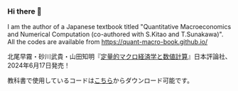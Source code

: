 ### Hi there 👋

I am the author of a Japanese textbook titled "Quantitative Macroeconomics and Numerical Computation (co-authored with S.Kitao and T.Sunakawa)".
All the codes are available from https://quant-macro-book.github.io/

北尾早霧・砂川武貴・山田知明『[定量的マクロ経済学と数値計算](https://www.nippyo.co.jp/shop/book/9287.html)』日本評論社、2024年6月17日発売！

教科書で使用しているコードは[こちら](https://quant-macro-book.github.io/)からダウンロード可能です。

<!--
**TomoakiYamada/TomoakiYamada** is a ✨ _special_ ✨ repository because its `README.md` (this file) appears on your GitHub profile.

Here are some ideas to get you started:

- 🔭 I’m currently working on ...
- 🌱 I’m currently learning ...
- 👯 I’m looking to collaborate on ...
- 🤔 I’m looking for help with ...
- 💬 Ask me about ...
- 📫 How to reach me: ...
- 😄 Pronouns: ...
- ⚡ Fun fact: ...
-->
